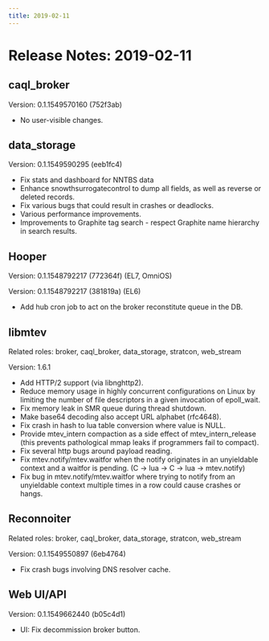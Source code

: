```yaml
---
title: 2019-02-11
---
```


# Release Notes: 2019-02-11

## caql_broker

Version: 0.1.1549570160 (752f3ab)

* No user-visible changes.

## data_storage

Version: 0.1.1549590295 (eeb1fc4)

* Fix stats and dashboard for NNTBS data
* Enhance snowthsurrogatecontrol to dump all fields, as well as reverse or
  deleted records.
* Fix various bugs that could result in crashes or deadlocks.
* Various performance improvements.
* Improvements to Graphite tag search - respect Graphite name hierarchy in
  search results.

## Hooper

Version: 0.1.1548792217 (772364f) (EL7, OmniOS)

Version: 0.1.1548792217 (381819a) (EL6)

* Add hub cron job to act on the broker reconstitute queue in the DB.


## libmtev

Related roles: broker, caql_broker, data_storage, stratcon, web_stream

Version: 1.6.1

* Add HTTP/2 support (via libnghttp2).
* Reduce memory usage in highly concurrent configurations on Linux by limiting
  the number of file descriptors in a given invocation of epoll_wait.
* Fix memory leak in SMR queue during thread shutdown.
* Make base64 decoding also accept URL alphabet (rfc4648).
* Fix crash in hash to lua table conversion where value is NULL.
* Provide mtev_intern compaction as a side effect of mtev_intern_release (this
  prevents pathological mmap leaks if programmers fail to compact).
* Fix several http bugs around payload reading.
* Fix mtev.notify/mtev.waitfor when the notify originates in an unyieldable
  context and a waitfor is pending. (C -> lua -> C -> lua -> mtev.notify)
* Fix bug in mtev.notify/mtev.waitfor where trying to notify from an
  unyieldable context multiple times in a row could cause crashes or hangs.

## Reconnoiter

Related roles: broker, caql_broker, data_storage, stratcon, web_stream

Version: 0.1.1549550897 (6eb4764)

* Fix crash bugs involving DNS resolver cache.

## Web UI/API

Version: 0.1.1549662440 (b05c4d1)

* UI: Fix decommission broker button.

